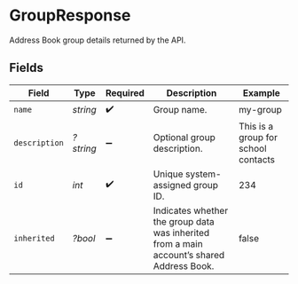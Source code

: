 # GroupResponse

Address Book group details returned by the API.


## Fields

| Field                                                                                     | Type                                                                                      | Required                                                                                  | Description                                                                               | Example                                                                                   |
| ----------------------------------------------------------------------------------------- | ----------------------------------------------------------------------------------------- | ----------------------------------------------------------------------------------------- | ----------------------------------------------------------------------------------------- | ----------------------------------------------------------------------------------------- |
| `name`                                                                                    | *string*                                                                                  | :heavy_check_mark:                                                                        | Group name.                                                                               | my-group                                                                                  |
| `description`                                                                             | *?string*                                                                                 | :heavy_minus_sign:                                                                        | Optional group description.                                                               | This is a group for school contacts                                                       |
| `id`                                                                                      | *int*                                                                                     | :heavy_check_mark:                                                                        | Unique system-assigned group ID.                                                          | 234                                                                                       |
| `inherited`                                                                               | *?bool*                                                                                   | :heavy_minus_sign:                                                                        | Indicates whether the group data was inherited from a main account’s shared Address Book. | false                                                                                     |
